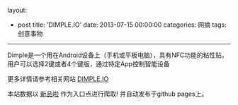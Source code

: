 layout: 
  - post 
title: 'DIMPLE.IO' 
date: 2013-07-15 00:00:00 
categories: 网摘 
tags: 创意事物 
---

Dimple是一个用在Android设备上（手机或平板电脑），具有NFC功能的粘性贴，用户可以选择2键或者4个键版，通过特定App控制智能设备  

更多详情请参考相关网站 [DIMPLE.IO](http://dimple.io/)  

本站数据以 [新品啦](http://xinpinla.com/) 作为入口点进行爬取! 并自动发布于github pages上。  

